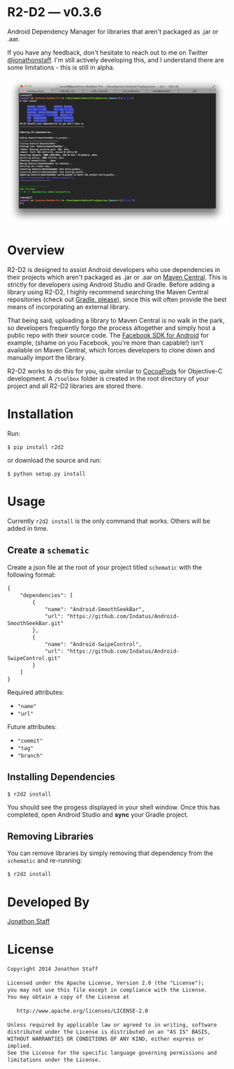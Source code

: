 R2-D2 — v0.3.6
====================================

Android Dependency Manager for libraries that aren't packaged as .jar or .aar.

If you have any feedback, don't hesitate to reach out to me on Twitter [@jonathonstaff](https://twitter.com/jonathonstaff).  I'm still actively developing this, and I understand there are some limitations - this is still in alpha.

![r2d2 running in Terminal](r2d2_screenshot.png)


Overview
========

R2-D2 is designed to assist Android developers who use dependencies in their projects which aren't packaged as .jar or .aar on [Maven Central](http://search.maven.org/).  This is strictly for developers using Android Studio and Gradle.  Before adding a library using R2-D2, I highly recommend searching the Maven Central repositories (check out [Gradle, please](http://gradleplease.appspot.com/)), since this will often provide the best means of incorporating an external library.

That being said, uploading a library to Maven Central is no walk in the park, so developers frequently forgo the process altogether and simply host a public repo with their source code.  The [Facebook SDK for Android](https://github.com/facebook/facebook-android-sdk) for example, (shame on you Facebook, you're more than capable!) isn't available on Maven Central, which forces developers to clone down and manually import the library.

R2-D2 works to do this for you, quite similar to [CocoaPods](http://cocoapods.org/) for Objective-C development.  A `/toolbox` folder is created in the root directory of your project and all R2-D2 libraries are stored there.


Installation
============

Run:

	$ pip install r2d2

or download the source and run:

	$ python setup.py install


Usage
=====

Currently `r2d2 install` is the only command that works.  Others will be added in time.


Create a `schematic`
-----------------

Create a json file at the root of your project titled `schematic` with the following format:

	{
		"dependencies": [
			{
				"name": "Android-SmoothSeekBar",
				"url": "https://github.com/Indatus/Android-SmoothSeekBar.git"
			},
			{
				"name": "Android-SwipeControl",
				"url": "https://github.com/Indatus/Android-SwipeControl.git"
			}
		]
	}

Required attributes:

- `"name"`
- `"url"`

Future attributes:

- `"commit"`
- `"tag"`
- `"branch"`


Installing Dependencies
-----------------------

	$ r2d2 install


You should see the progess displayed in your shell window.  Once this has completed, open Android Studio and **sync** your Gradle project.


Removing Libraries
------------------

You can remove libraries by simply removing that dependency from the `schematic` and re-running:

	$ r2d2 install


Developed By
============

[Jonathon Staff](http://jonathonstaff.com)


License
=======

    Copyright 2014 Jonathon Staff

    Licensed under the Apache License, Version 2.0 (the "License");
    you may not use this file except in compliance with the License.
    You may obtain a copy of the License at

       http://www.apache.org/licenses/LICENSE-2.0

    Unless required by applicable law or agreed to in writing, software
    distributed under the License is distributed on an "AS IS" BASIS,
    WITHOUT WARRANTIES OR CONDITIONS OF ANY KIND, either express or implied.
    See the License for the specific language governing permissions and
    limitations under the License.
